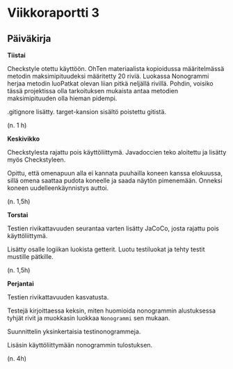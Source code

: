 # Viikkoraportti 3

## Päiväkirja

**Tiistai**

Checkstyle otettu käyttöön. OhTen materiaalista kopioidussa määritelmässä metodin maksimipituudeksi määritetty 20 riviä. Luokassa Nonogrammi herjaa metodin luoPatkat olevan liian pitkä neljällä rivillä. Pohdin, voisiko tässä projektissa olla tarkoituksen mukaista antaa metodien maksimipituuden olla hieman pidempi.

.gitignore lisätty. target-kansion sisältö poistettu gitistä.

(n. 1 h)

**Keskivikko**

Checkstylesta rajattu pois käyttöliittymä. Javadoccien teko aloitettu ja lisätty myös Checkstyleen.

Opittu, että omenapuun alla ei kannata puuhailla koneen kanssa elokuussa, sillä omena saattaa pudota koneelle ja saada näytön pimenemään. Onneksi koneen uudelleenkäynnistys auttoi.

(n. 1,5h)

**Torstai**

Testien rivikattavuuden seurantaa varten lisätty JaCoCo, josta rajattu pois käyttöliittymä.

Lisätty osalle logiikan luokista getterit. Luotu testiluokat ja tehty testit mustille pätkille.

(n. 1,5h)

**Perjantai**

Testien rivikattavuuden kasvatusta.

Testejä kirjoittaessa keksin, miten huomioida nonogrammin alustuksessa tyhjät rivit ja muokkasin luokkaa `Nonogrammi` sen mukaan.

Suunnittelin yksinkertaisia testinonogrammeja.

Lisäsin käyttöliittymään nonogrammin tulostuksen.

(n. 4h)